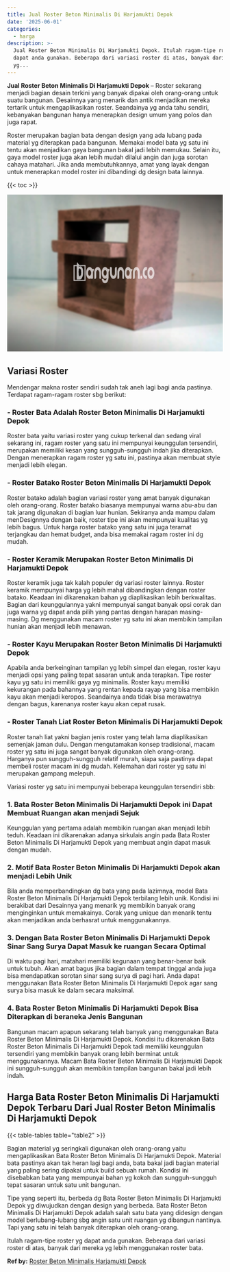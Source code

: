 ```yaml
---
title: Jual Roster Beton Minimalis Di Harjamukti Depok
date: '2025-06-01'
categories:
  - harga
description: >-
  Jual Roster Beton Minimalis Di Harjamukti Depok. Itulah ragam-tipe roster yg
  dapat anda gunakan. Beberapa dari variasi roster di atas, banyak dari mereka
  yg...
---
```


**Jual Roster Beton Minimalis Di Harjamukti Depok** – Roster sekarang menjadi bagian desain terkini yang banyak dipakai oleh orang-orang untuk suatu bangunan. Desainnya yang menarik dan antik menjadikan mereka tertarik untuk mengaplikasikan roster. Seandainya yg anda tahu sendiri, kebanyakan bangunan hanya menerapkan design umum yang polos dan juga rapat.

Roster merupakan bagian bata dengan design yang ada lubang pada material yg diterapkan pada bangunan. Memakai model bata yg satu ini tentu akan menjadikan gaya bangunan bakal jadi lebih memukau. Selain itu, gaya model roster juga akan lebih mudah dilalui angin dan juga sorotan cahaya matahari. Jika anda membutuhkannya, amat yang layak dengan untuk menerapkan model roster ini dibandingi dg design bata lainnya.

{{< toc >}}

![Jual Roster Beton Minimalis Di Harjamukti Depok](/images/bata-roster-minimalis-30.png)

## Variasi Roster

Mendengar makna roster sendiri sudah tak aneh lagi bagi anda pastinya. Terdapat ragam-ragam roster sbg berikut:

### \- Roster Bata Adalah Roster Beton Minimalis Di Harjamukti Depok

Roster bata yaitu variasi roster yang cukup terkenal dan sedang viral sekarang ini, ragam roster yang satu ini mempunyai keunggulan tersendiri, merupakan memiliki kesan yang sungguh-sungguh indah jika diterapkan. Dengan menerapkan ragam roster yg satu ini, pastinya akan membuat style menjadi lebih elegan.

### \- Roster Batako Roster Beton Minimalis Di Harjamukti Depok

Roster batako adalah bagian variasi roster yang amat banyak digunakan oleh orang-orang. Roster batako biasanya mempunyai warna abu-abu dan tak jarang digunakan di bagian luar hunian. Sekiranya anda mampu dalam menDesignnya dengan baik, roster tipe ini akan mempunyai kualitas yg lebih bagus. Untuk harga roster batako yang satu ini juga teramat terjangkau dan hemat budget, anda bisa memakai ragam roster ini dg mudah.

### \- Roster Keramik Merupakan Roster Beton Minimalis Di Harjamukti Depok

Roster keramik juga tak kalah populer dg variasi roster lainnya. Roster keramik mempunyai harga yg lebih mahal dibandingkan dengan roster batako. Keadaan ini dikarenakan bahan yg diaplikasikan lebih berkwalitas. Bagian dari keunggulannya yakni mempunyai sangat banyak opsi corak dan juga warna yg dapat anda pilih yang pantas dengan harapan masing-masing. Dg menggunakan macam roster yg satu ini akan membikin tampilan hunian akan menjadi lebih menawan.

### \- Roster Kayu Merupakan Roster Beton Minimalis Di Harjamukti Depok

Apabila anda berkeinginan tampilan yg lebih simpel dan elegan, roster kayu menjadi opsi yang paling tepat sasaran untuk anda terapkan. Tipe roster kayu yg satu ini memiliki gaya yg minimalis. Roster kayu memiliki kekurangan pada bahannya yang rentan kepada rayap yang bisa membikin kayu akan menjadi keropos. Seandainya anda tidak bisa merawatnya dengan bagus, karenanya roster kayu akan cepat rusak.

### \- Roster Tanah Liat Roster Beton Minimalis Di Harjamukti Depok

Roster tanah liat yakni bagian jenis roster yang telah lama diaplikasikan semenjak jaman dulu. Dengan mengutamakan konsep tradisional, macam roster yg satu ini juga sangat banyak digunakan oleh orang-orang. Harganya pun sungguh-sungguh relatif murah, siapa saja pastinya dapat membeli roster macam ini dg mudah. Kelemahan dari roster yg satu ini merupakan gampang melepuh.

Variasi roster yg satu ini mempunyai beberapa keunggulan tersendiri sbb:

### 1\. Bata Roster Beton Minimalis Di Harjamukti Depok ini Dapat Membuat Ruangan akan menjadi Sejuk

Keunggulan yang pertama adalah membikin ruangan akan menjadi lebih teduh. Keadaan ini dikarenakan adanya sirkulais angin pada Bata Roster Beton Minimalis Di Harjamukti Depok yang membuat angin dapat masuk dengan mudah.

### 2\. Motif Bata Roster Beton Minimalis Di Harjamukti Depok akan menjadi Lebih Unik

Bila anda memperbandingkan dg bata yang pada lazimnya, model Bata Roster Beton Minimalis Di Harjamukti Depok terbilang lebih unik. Kondisi ini berakibat dari Desainnya yang menarik yg membikin banyak orang menginginkan untuk memakainya. Corak yang unique dan menarik tentu akan menjadikan anda berhasrat untuk menggunakannya.

### 3\. Dengan Bata Roster Beton Minimalis Di Harjamukti Depok Sinar Sang Surya Dapat Masuk ke ruangan Secara Optimal

Di waktu pagi hari, matahari memiliki kegunaan yang benar-benar baik untuk tubuh. Akan amat bagus jika bagian dalam tempat tinggal anda juga bisa mendapatkan sorotan sinar sang surya di pagi hari. Anda dapat menggunakan Bata Roster Beton Minimalis Di Harjamukti Depok agar sang surya bisa masuk ke dalam secara maksimal.

### 4\. Bata Roster Beton Minimalis Di Harjamukti Depok Bisa Diterapkan di beraneka Jenis Bangunan

Bangunan macam apapun sekarang telah banyak yang menggunakan Bata Roster Beton Minimalis Di Harjamukti Depok. Kondisi itu dikarenakan Bata Roster Beton Minimalis Di Harjamukti Depok tadi memiliki keunggulan tersendiri yang membikin banyak orang lebih berminat untuk menggunakannya. Macam Bata Roster Beton Minimalis Di Harjamukti Depok ini sungguh-sungguh akan membikin tampilan bangunan bakal jadi lebih indah.

## Harga Bata Roster Beton Minimalis Di Harjamukti Depok Terbaru Dari Jual Roster Beton Minimalis Di Harjamukti Depok

{{< table-tables table="table2" >}}

Bagian material yg seringkali digunakan oleh orang-orang yaitu mengaplikasikan Bata Roster Beton Minimalis Di Harjamukti Depok. Material bata pastinya akan tak heran lagi bagi anda, bata bakal jadi bagian material yang paling sering dipakai untuk build sebuah rumah. Kondisi ini disebabkan bata yang mempunyai bahan yg kokoh dan sungguh-sungguh tepat sasaran untuk satu unit bangunan.

Tipe yang seperti itu, berbeda dg Bata Roster Beton Minimalis Di Harjamukti Depok yg diwujudkan dengan design yang berbeda. Bata Roster Beton Minimalis Di Harjamukti Depok adalah salah satu bata yang didesign dengan model berlubang-lubang sbg angin satu unit ruangan yg dibangun nantinya. Tapi yang satu ini telah banyak diterapkan oleh orang-orang.

Itulah ragam-tipe roster yg dapat anda gunakan. Beberapa dari variasi roster di atas, banyak dari mereka yg lebih menggunakan roster bata.

**Ref by:** [Roster Beton Minimalis Harjamukti Depok](https://id.wikipedia.org/wiki/Roster)
